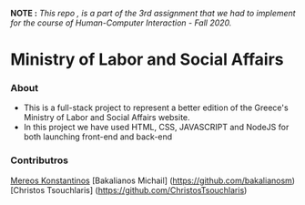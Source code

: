 **NOTE :** *This repo , is a part of the 3rd assignment that we had to implement for the course of Human-Computer Interaction - Fall 2020.*


<p align="center"> 
 <h1>Ministry of Labor and Social Affairs </h1> 
</p> 


### About 
* This is a full-stack project to represent a better edition of the Greece's Ministry of Labor and Social Affairs website.
* In this project we have used HTML, CSS, JAVASCRIPT and NodeJS for both launching front-end and back-end 

### Contributros

[Mereos Konstantinos](https://github.com/mereosk)
[Bakalianos Michail] (https://github.com/bakalianosm)
[Christos Tsouchlaris] (https://github.com/ChristosTsouchlaris)
